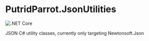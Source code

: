 # PutridParrot.JsonUtilities

![.NET Core](https://github.com/putridparrot/PutridParrot.JsonUtilities/workflows/.NET%20Core/badge.svg)

JSON C# utility classes, currently only targeting Newtonsoft.Json
